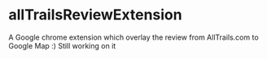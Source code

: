 # allTrailsReviewExtension
A Google chrome extension which overlay the review from AllTrails.com to Google Map 
:) Still working on it
